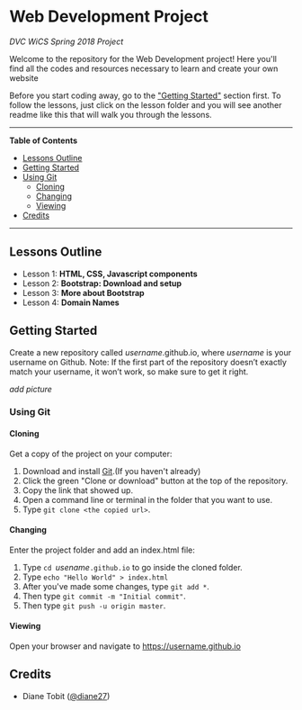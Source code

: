# Web Development Project
*DVC WiCS Spring 2018 Project*

Welcome to the repository for the Web Development project! Here you'll find all the codes and resources necessary to learn and create your own website

Before you start coding away, go to the ["Getting Started"](#getting-started) section first. To follow the lessons, just click on the lesson folder and you will see another readme like this that will walk you through the lessons.

---

**Table of Contents**

* [Lessons Outline](#lessons-outline)
* [Getting Started](#getting-started)
* [Using Git](#using-git)
    * [Cloning](#cloning)
    * [Changing](#changing)
    * [Viewing](#viewing)
* [Credits](#credits)

---

## Lessons Outline

* Lesson 1: **HTML, CSS, Javascript components**
* Lesson 2: **Bootstrap: Download and setup**
* Lesson 3: **More about Bootstrap**
* Lesson 4: **Domain Names**

## Getting Started

Create a new repository called *username*.github.io, where *username* is your username on Github.
Note: If the first part of the repository doesn’t exactly match your username, it won’t work, so make sure to get it right.

*add picture*

### Using Git

#### Cloning
Get a copy of the project on your computer:

1. Download and install [Git](https://git-scm.com/).(If you haven't already)
2. Click the green "Clone or download" button at the top of the repository.
3. Copy the link that showed up.
4. Open a command line or terminal in the folder that you want to use.
5. Type `git clone <the copied url>`.

#### Changing
Enter the project folder and add an index.html file:

1. Type `cd `*usename*`.github.io` to go inside the cloned folder.
2. Type `echo "Hello World" > index.html` 
3. After you've made some changes, type `git add *`.
4. Then type `git commit -m "Initial commit"`.
5. Then type `git push -u origin master`.

#### Viewing
Open your browser and navigate to https://username.github.io


## Credits

* Diane Tobit ([@diane27](http://github.com/diane27))
